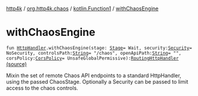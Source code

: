 [http4k](../../index.md) / [org.http4k.chaos](../index.md) / [kotlin.Function1](index.md) / [withChaosEngine](./with-chaos-engine.md)

# withChaosEngine

`fun `[`HttpHandler`](../../org.http4k.core/-http-handler.md)`.withChaosEngine(stage: `[`Stage`](../-stage.md)` = Wait, security: `[`Security`](../../org.http4k.contract.security/-security/index.md)` = NoSecurity, controlsPath: `[`String`](https://kotlinlang.org/api/latest/jvm/stdlib/kotlin/-string/index.html)` = "/chaos", openApiPath: `[`String`](https://kotlinlang.org/api/latest/jvm/stdlib/kotlin/-string/index.html)` = "", corsPolicy: `[`CorsPolicy`](../../org.http4k.filter/-cors-policy/index.md)` = UnsafeGlobalPermissive): `[`RoutingHttpHandler`](../../org.http4k.routing/-routing-http-handler/index.md) [(source)](https://github.com/http4k/http4k/blob/master/http4k-testing-chaos/src/main/kotlin/org/http4k/chaos/RemoteChaosApi.kt#L46)

Mixin the set of remote Chaos API endpoints to a standard HttpHandler, using the passed ChaosStage.
Optionally a Security can be passed to limit access to the chaos controls.

